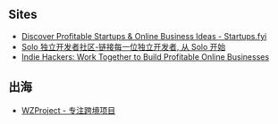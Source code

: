 ## Sites
- [Discover Profitable Startups & Online Business Ideas - Startups.fyi](https://www.startups.fyi/)
- [Solo 独立开发者社区-链接每一位独立开发者, 从 Solo 开始](https://solo.xin/)
- [Indie Hackers: Work Together to Build Profitable Online Businesses](https://www.indiehackers.com/)

## 出海
- [WZProject - 专注跨境项目](https://wzproject.com/)
